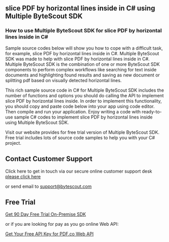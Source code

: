 ## slice PDF by horizontal lines inside in C# using Multiple ByteScout SDK

### How to use Multiple ByteScout SDK for slice PDF by horizontal lines inside in C#

Sample source codes below will show you how to cope with a difficult task, for example, slice PDF by horizontal lines inside in C#. Multiple ByteScout SDK was made to help with slice PDF by horizontal lines inside in C#. Multiple ByteScout SDK is the combination of one or more ByteScout SDK components to perform complex workflows like searching for text inside documents and highlighting found results and saving as new document or splitting pdf based on visually detected horizontal lines.

This rich sample source code in C# for Multiple ByteScout SDK includes the number of functions and options you should do calling the API to implement slice PDF by horizontal lines inside. In order to implement this functionality, you should copy and paste code below into your app using code editor. Then compile and run your application. Enjoy writing a code with ready-to-use sample C# codes to implement slice PDF by horizontal lines inside using Multiple ByteScout SDK.

Visit our website provides for free trial version of Multiple ByteScout SDK. Free trial includes lots of source code samples to help you with your C# project.

## Contact Customer Support

Click here to get in touch via our secure online customer support desk [please click here](https://bytescout.zendesk.com/hc/en-us/requests/new?subject=Multiple%20ByteScout%20SDK%20Question)

or send email to [support@bytescout.com](mailto:support@bytescout.com?subject=Multiple%20ByteScout%20SDK%20Question) 

## Free Trial

[Get 90 Day Free Trial On-Premise SDK](https://bytescout.com/download/web-installer?utm_source=github-readme)

or if you are looking for pay as you go online Web API:

[Get Your Free API Key for PDF.co Web API](https://pdf.co/documentation/api?utm_source=github-readme)